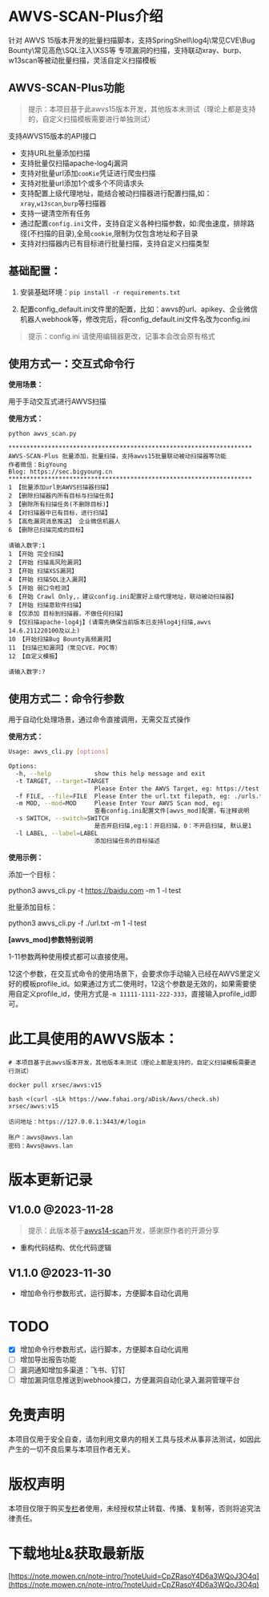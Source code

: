 # AWVS-SCAN-Plus介绍

针对 AWVS 15版本开发的批量扫描脚本，支持SpringShell\log4j\常见CVE\Bug Bounty\常见高危\SQL注入\XSS等
专项漏洞的扫描，支持联动xray、burp、w13scan等被动批量扫描，灵活自定义扫描模板

## AWVS-SCAN-Plus功能

> 提示：本项目基于此awvs15版本开发，其他版本未测试（理论上都是支持的，自定义扫描模板需要进行单独测试）

支持AWVS15版本的API接口

* 支持URL批量添加扫描
* 支持批量仅扫描apache-log4j漏洞
* 支持对批量url添加`cooKie`凭证进行爬虫扫描
* 支持对批量url添加1个或多个不同请求头
* 支持配置上级代理地址，能结合被动扫描器进行配置扫描,如：`xray`,`w13scan`,`burp`等扫描器
* 支持一键清空所有任务
* 通过配置`config.ini`文件，支持自定义各种扫描参数，如:爬虫速度，排除路径(不扫描的目录),全局`cookie`,限制为仅包含地址和子目录
* 支持对扫描器内已有目标进行批量扫描，支持自定义扫描类型

## 基础配置：

1. 安装基础环境：`pip install -r requirements.txt`

2. 配置config_default.ini文件里的配置，比如：awvs的url、apikey、企业微信机器人webhook等，修改完后，将config_default.ini文件名改为config.ini

> 提示：config.ini 请使用编辑器更改，记事本会改会原有格式

## 使用方式一：交互式命令行

**使用场景：**

用于手动交互式进行AWVS扫描

**使用方式：**

`python awvs_scan.py`

```
********************************************************************      
AWVS-SCAN-Plus 批量添加，批量扫描，支持awvs15批量联动被动扫描器等功能                                                                                                        
作者微信：BigYoung
Blog: https://sec.bigyoung.cn
********************************************************************
1 【批量添加url到AWVS扫描器扫描】
2 【删除扫描器内所有目标与扫描任务】
3 【删除所有扫描任务(不删除目标)】
4 【对扫描器中已有目标，进行扫描】 
5 【高危漏洞消息推送】 企业微信机器人
6 【删除已扫描完成的目标】
    
请输入数字:1
1 【开始 完全扫描】
2 【开始 扫描高风险漏洞】
3 【开始 扫描XSS漏洞】
4 【开始 扫描SQL注入漏洞】
5 【开始 弱口令检测】
6 【开始 Crawl Only,，建议config.ini配置好上级代理地址，联动被动扫描器】
7 【开始 扫描意软件扫描】
8 【仅添加 目标到扫描器，不做任何扫描】
9 【仅扫描apache-log4j】(请需先确保当前版本已支持log4j扫描,awvs 14.6.211220100及以上)
10 【开始扫描Bug Bounty高频漏洞】
11 【扫描已知漏洞】（常见CVE，POC等）
12 【自定义模板】

请输入数字:?
```

## 使用方式二：命令行参数

用于自动化处理场景，通过命令直接调用，无需交互式操作

**使用方式：**

```bash
Usage: awvs_cli.py [options]

Options:
  -h, --help            show this help message and exit
  -t TARGET, --target=TARGET
                        Please Enter the AWVS Target, eg: https://test.com
  -f FILE, --file=FILE  Please Enter the url.txt filepath, eg: ./urls.txt
  -m MOD, --mod=MOD     Please Enter Your AWVS Scan mod, eg:
                        查看config.ini配置文件[awvs_mod]配置，有注释说明
  -s SWITCH, --switch=SWITCH
                        是否开启扫描,eg:1：开启扫描，0：不开启扫描, 默认是1
  -l LABEL, --label=LABEL
                        添加扫描任务的目标描述
```

**使用示例：**

添加一个目标：

python3 awvs_cli.py -t https://baidu.com -m 1 -l test

批量添加目标：

python3 awvs_cli.py -f ./url.txt -m 1 -l test

**[awvs_mod]参数特别说明**

1-11参数两种使用模式都可以直接使用。

12这个参数，在交互式命令的使用场景下，会要求你手动输入已经在AWVS里定义好的模板profile_id。如果通过方式二使用时，12这个参数是无效的，如果需要使用自定义profile_id，使用方式是`-m 11111-1111-222-333`，直接输入profile_id即可。


# 此工具使用的AWVS版本：

```
# 本项目基于此awvs版本开发，其他版本未测试（理论上都是支持的，自定义扫描模板需要进行测试）

docker pull xrsec/awvs:v15

bash <(curl -sLk https://www.fahai.org/aDisk/Awvs/check.sh) xrsec/awvs:v15

访问地址：https://127.0.0.1:3443/#/login

账户：awvs@awvs.lan
密码：Awvs@awvs.lan
```

# 版本更新记录

## V1.0.0 @2023-11-28

> 提示：此版本基于[awvs14-scan](https://github.com/test502git/awvs14-scan)开发，感谢原作者的开源分享

* 重构代码结构、优化代码逻辑

## V1.1.0 @2023-11-30

* 增加命令行参数形式，运行脚本，方便脚本自动化调用


# TODO

- [x] 增加命令行参数形式，运行脚本，方便脚本自动化调用
- [ ] 增加导出报告功能
- [ ] 漏洞通知增加多渠道：飞书、钉钉
- [ ] 增加漏洞信息推送到webhook接口，方便漏洞自动化录入漏洞管理平台

# 免责声明

本项目仅用于安全自查，请勿利用文章内的相关工具与技术从事非法测试，如因此产生的一切不良后果与本项目作者无关。

# 版权声明

本项目仅限于购买[专栏](https://note.mowen.cn/note-intro/?noteUuid=CpZRasoY4D6a3WQoJ3O4q)者使用，未经授权禁止转载、传播、复制等，否则将追究法律责任。

# 下载地址&获取最新版

[https://note.mowen.cn/note-intro/?noteUuid=CpZRasoY4D6a3WQoJ3O4q](https://note.mowen.cn/note-intro/?noteUuid=CpZRasoY4D6a3WQoJ3O4q)
